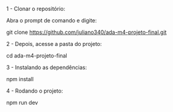 1 - Clonar o repositório:

Abra o prompt de comando e digite:

git clone https://github.com/juliano340/ada-m4-projeto-final.git

2 - Depois, acesse a pasta do projeto:

cd ada-m4-projeto-final

3 - Instalando as dependências:

npm install

4 - Rodando o projeto:

npm run dev